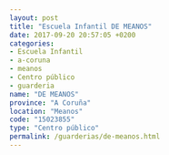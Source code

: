 ```yaml
---
layout: post
title: "Escuela Infantil DE MEANOS"
date: 2017-09-20 20:57:05 +0200
categories:
- Escuela Infantil
- a-coruna
- meanos
- Centro público
- guarderia
name: "DE MEANOS"
province: "A Coruña"
location: "Meanos"
code: "15023855"
type: "Centro público"
permalink: /guarderias/de-meanos.html
---
```

